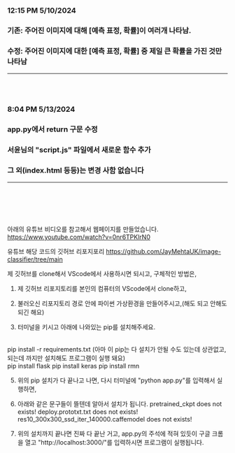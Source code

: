 ### 12:15 PM 5/10/2024
### 기존: 주어진 이미지에 대해 [예측 표정, 확률]이 여러개 나타남.
### 수정: 주어진 이미지에 대한 [예측 표정, 확률] 중 제일 큰 확률을 가진 것만 나타남
---
<br/><br/>


### 8:04 PM 5/13/2024
### app.py에서 return 구문 수정
### 서윤님의 "script.js" 파일에서 새로운 함수 추가
### 그 외(index.html 등등)는 변경 사함 없습니다


---
<br/><br/><br/><br/>



아래의 유튜브 비디오를 참고해서 웹페이지를 만들었습니다.
https://www.youtube.com/watch?v=0nr6TPKlrN0

유튜브 해당 코드의 깃허브 리포지포리
https://github.com/JayMehtaUK/image-classifier/tree/main



제 깃허브를 clone해서 VScode에서 사용하시면 되시고,
구체적인 방법은,

1. 제 깃허브 리포지토리를 본인의 컴퓨터의 VScode에서 clone하고,

2. 불러오신 리포지토리 경로 안에 파이썬 가상환경을 만들어주시고,(해도 되고 안해도 되긴 해요)

3. 터미널을 키시고 아래에 나와있는 pip를 설치해주세요.
<br/>
pip install -r requirements.txt (아마 이 pip는 다 설치가 안될 수도 있는데 상관없고, 되는데 까지만 설치해도 프로그램이 실행 돼요)
<br/>
pip install flask
pip install keras
pip install rmn

5. 위의 pip 설치가 다 끝나고 나면, 다시 터미널에 "python app.py"를 입력해서 실행하면,

6. 아래와 같은 문구들이 뜰텐데 알아서 설치가 됩니다.
pretrained_ckpt does not exists!
deploy.prototxt.txt does not exists!
res10_300x300_ssd_iter_140000.caffemodel does not exists!

7. 위의 설치까지 끝나면 진짜 다 끝난 거고, app.py의 주석에 적혀 있듯이 구글 크롬을 열고 "http://localhost:3000/"를 입력하시면 프로그램이 실행됩니다.
